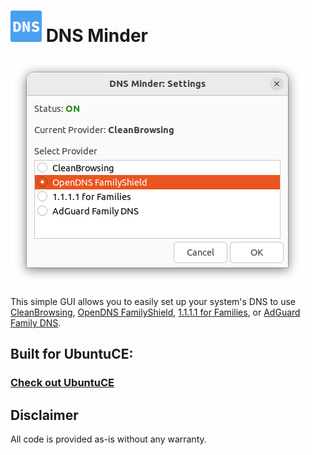 <h1><img src="https://raw.githubusercontent.com/jeremehancock/dnsminder/main/dnsminder.png" height="50" /> DNS Minder</h1>

<img src="https://raw.githubusercontent.com/jeremehancock/dnsminder/main/dnsminder-job.png" />

This simple GUI allows you to easily set up your system's DNS to use [CleanBrowsing](https://cleanbrowsing.org), [OpenDNS FamilyShield](https://www.opendns.com/setupguide/#familyshield), [1.1.1.1 for Families](https://blog.cloudflare.com/introducing-1-1-1-1-for-families/), or [AdGuard Family DNS](https://adguard-dns.io/en/public-dns.html).

## Built for UbuntuCE:

### [Check out UbuntuCE](https://ubuntuce.com/)

## Disclaimer

All code is provided as-is without any warranty.
